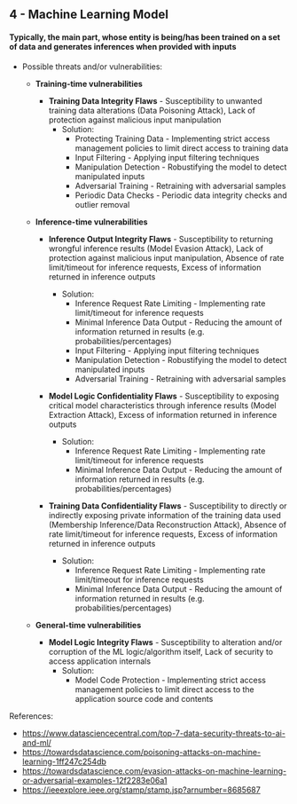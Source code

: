 ## 4 - Machine Learning Model
#### Typically, the main part, whose entity is being/has been trained on a set of data and generates inferences when provided with inputs

- Possible threats and/or vulnerabilities:

	- **Training-time vulnerabilities**
		- **Training Data Integrity Flaws** - Susceptibility to unwanted training data alterations (Data Poisoning Attack), Lack of protection against malicious input manipulation
			- Solution:
				- Protecting Training Data - Implementing strict access management policies to limit direct access to training data
				- Input Filtering - Applying input filtering techniques
				- Manipulation Detection - Robustifying the model to detect manipulated inputs
				- Adversarial Training - Retraining with adversarial samples
				- Periodic Data Checks - Periodic data integrity checks and outlier removal

	- **Inference-time vulnerabilities**
		- **Inference Output Integrity Flaws** - Susceptibility to returning wrongful inference results (Model Evasion Attack), Lack of protection against malicious input manipulation, Absence of rate limit/timeout for inference requests, Excess of information returned in inference outputs
			- Solution:
   				- Inference Request Rate Limiting - Implementing rate limit/timeout for inference requests
				- Minimal Inference Data Output - Reducing the amount of information returned in results (e.g. probabilities/percentages)
				- Input Filtering - Applying input filtering techniques
				- Manipulation Detection - Robustifying the model to detect manipulated inputs
				- Adversarial Training - Retraining with adversarial samples

		- **Model Logic Confidentiality Flaws** - Susceptibility to exposing critical model characteristics through inference results (Model Extraction Attack), Excess of information returned in inference outputs
			- Solution:
				- Inference Request Rate Limiting - Implementing rate limit/timeout for inference requests
				- Minimal Inference Data Output - Reducing the amount of information returned in results (e.g. probabilities/percentages)

		- **Training Data Confidentiality Flaws** - Susceptibility to directly or indirectly exposing private information of the training data used (Membership Inference/Data Reconstruction Attack), Absence of rate limit/timeout for inference requests, Excess of information returned in inference outputs
			- Solution:
				- Inference Request Rate Limiting - Implementing rate limit/timeout for inference requests
				- Minimal Inference Data Output - Reducing the amount of information returned in results (e.g. probabilities/percentages)

	- **General-time vulnerabilities**
		- **Model Logic Integrity Flaws** - Susceptibility to alteration and/or corruption of the ML logic/algorithm itself, Lack of security to access application internals
			- Solution:
				- Model Code Protection - Implementing strict access management policies to limit direct access to the application source code and contents

References:

- https://www.datasciencecentral.com/top-7-data-security-threats-to-ai-and-ml/
- https://towardsdatascience.com/poisoning-attacks-on-machine-learning-1ff247c254db
- https://towardsdatascience.com/evasion-attacks-on-machine-learning-or-adversarial-examples-12f2283e06a1
- https://ieeexplore.ieee.org/stamp/stamp.jsp?arnumber=8685687
